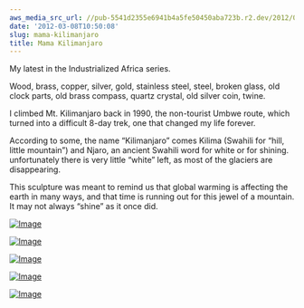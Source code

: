 ```yaml
---
aws_media_src_url: //pub-5541d2355e6941b4a5fe50450aba723b.r2.dev/2012/03/mamakilimanjaro-a.jpg
date: '2012-03-08T10:50:08'
slug: mama-kilimanjaro
title: Mama Kilimanjaro
---
```


 My latest in the Industrialized Africa series.

 Wood, brass, copper, silver, gold, stainless steel, steel, broken glass, old clock parts, old brass compass, quartz crystal, old silver coin, twine.

 I climbed Mt. Kilimanjaro back in 1990, the non-tourist Umbwe route, which turned into a difficult 8-day trek, one that changed my life forever.

 According to some, the name “Kilimanjaro” comes Kilima (Swahili for “hill, little mountain”) and Njaro, an ancient Swahili word for white or for shining. unfortunately there is very little “white” left, as most of the glaciers are disappearing.

 This sculpture was meant to remind us that global warming is affecting the earth in many ways, and that time is running out for this jewel of a mountain. It may not always “shine” as it once did.

 [![Image](//pub-5541d2355e6941b4a5fe50450aba723b.r2.dev/2012/03/mamakilimanjaro-a.jpg?w=487)](//pub-5541d2355e6941b4a5fe50450aba723b.r2.dev/2012/03/mamakilimanjaro-a.jpg)

 [![Image](//pub-5541d2355e6941b4a5fe50450aba723b.r2.dev/2012/03/mamakilimanjaro-bb.jpg?w=487)](//pub-5541d2355e6941b4a5fe50450aba723b.r2.dev/2012/03/mamakilimanjaro-bb.jpg)

 [![Image](//pub-5541d2355e6941b4a5fe50450aba723b.r2.dev/2012/03/mamakilimanjaro-c.jpg?w=487)](//pub-5541d2355e6941b4a5fe50450aba723b.r2.dev/2012/03/mamakilimanjaro-c.jpg)

 [![Image](//pub-5541d2355e6941b4a5fe50450aba723b.r2.dev/2012/03/mamakilimanjaro-d.jpg?w=487)](//pub-5541d2355e6941b4a5fe50450aba723b.r2.dev/2012/03/mamakilimanjaro-d.jpg)

 [![Image](//pub-5541d2355e6941b4a5fe50450aba723b.r2.dev/2012/03/mamakilimanjaro-ee.jpg?w=487)](//pub-5541d2355e6941b4a5fe50450aba723b.r2.dev/2012/03/mamakilimanjaro-ee.jpg)
